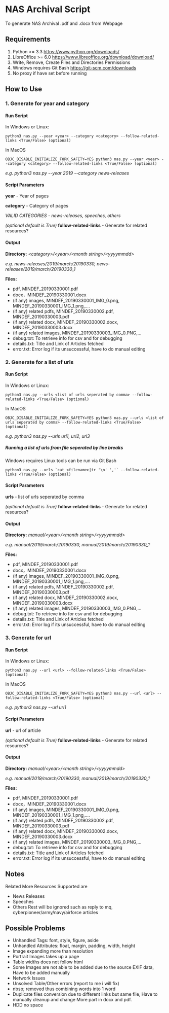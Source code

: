 # NAS Archival Script
To generate NAS Archival .pdf and .docx from Webpage

## Requirements
1. Python >= 3.3 https://www.python.org/downloads/
2. LibreOffice >= 6.0 https://www.libreoffice.org/download/download/
3. Write, Remove, Create Files and Directories Permissions
4. Windows requires Git Bash https://git-scm.com/downloads
5. No proxy if have set before running

## How to Use
### 1. Generate for year and category

#### Run Script
In Windows or Linux:
```
python3 nas.py --year <year> --category <category> --follow-related-links <True/False> (optional) 
```

In MacOS
```
OBJC_DISABLE_INITIALIZE_FORK_SAFETY=YES python3 nas.py --year <year> --category <category> --follow-related-links <True/False> (optional) 
```

*e.g. python3 nas.py --year 2019 --category news-releases*
#### Script Parameters
**year** - Year of pages

**category** - Category of pages

*VALID CATEGORIES - news-releases, speeches, others*

*(optional default is True)* **follow-related-links** - Generate for related resources?

#### Output
**Directory:** *\<category\>/\<year>\/\<month string\>/\<yyyymmdd\>*

*e.g. news-releases/2019/march/20190330, news-releases/2019/march/20190330_1*

**Files:**
  - pdf, MINDEF_20190330001.pdf
  - docx，MINDEF_20190330001.docx
  - (if any) images, MINDEF_20190330001_IMG_0.png, MINDEF_20190330001_IMG_1.png,....
  - (if any) related pdfs, MINDEF_20190330002.pdf, MINDEF_20190330003.pdf
  - (if any) related docx, MINDEF_20190330002.docx, MINDEF_20190330003.docx
  - (if any) related images, MINDEF_20190330003_IMG_0.PNG,... 
  - debug.txt: To retrieve info for csv and for debugging
  - details.txt: Title and Link of Articles fetched
  - error.txt: Error log if its unsuccessful, have to do manual editing

### 2. Generate for a list of urls

#### Run Script
In Windows or Linux:
```
python3 nas.py --urls <list of urls seperated by comma> --follow-related-links <True/False> (optional) 
```

In MacOS
```
OBJC_DISABLE_INITIALIZE_FORK_SAFETY=YES python3 nas.py --urls <list of urls seperated by comma> --follow-related-links <True/False> (optional) 
```

*e.g. python3 nas.py --urls url1, url2, url3*

##### Running a list of urls from file seperated by line breaks
Windows requires Linux tools can be run via Git Bash
```
python3 nas.py --urls `cat <filename>|tr '\n' ','` --follow-related-links <True/False> (optional) 
```

#### Script Parameters
**urls** - list of urls seperated by comma

*(optional default is True)* **follow-related-links** - Generate for related resources?

#### Output
**Directory:** *manual/\<year\>/\<month string\>/\<yyyymmdd\>*

*e.g. manual/2019/march/20190330, manual/2019/march/20190330_1*

**Files:**
  - pdf, MINDEF_20190330001.pdf
  - docx，MINDEF_20190330001.docx
  - (if any) images, MINDEF_20190330001_IMG_0.png, MINDEF_20190330001_IMG_1.png,....
  - (if any) related pdfs, MINDEF_20190330002.pdf, MINDEF_20190330003.pdf
  - (if any) related docx, MINDEF_20190330002.docx, MINDEF_20190330003.docx
  - (if any) related images, MINDEF_20190330003_IMG_0.PNG,... 
  - debug.txt: To retrieve info for csv and for debugging
  - details.txt: Title and Link of Articles fetched
  - error.txt: Error log if its unsuccessful, have to do manual editing

### 3. Generate for url
#### Run Script
In Windows or Linux:
```
python3 nas.py --url <url> --follow-related-links <True/False> (optional) 
```

In MacOS
```
OBJC_DISABLE_INITIALIZE_FORK_SAFETY=YES python3 nas.py --url <url> --follow-related-links <True/False> (optional) 
```

*e.g. python3 nas.py --url url1*

#### Script Parameters
**url** - url of article

*(optional default is True)* **follow-related-links** - Generate for related resources?

#### Output
**Directory:** *manual/\<year\>/\<month string\>/\<yyyymmdd\>*

*e.g. manual/2019/march/20190330, manual/2019/march/20190330_1*

**Files:**
  - pdf, MINDEF_20190330001.pdf
  - docx，MINDEF_20190330001.docx
  - (if any) images, MINDEF_20190330001_IMG_0.png, MINDEF_20190330001_IMG_1.png,....
  - (if any) related pdfs, MINDEF_20190330002.pdf, MINDEF_20190330003.pdf
  - (if any) related docx, MINDEF_20190330002.docx, MINDEF_20190330003.docx
  - (if any) related images, MINDEF_20190330003_IMG_0.PNG,... 
  - debug.txt: To retrieve info for csv and for debugging
  - details.txt: Title and Link of Articles fetched
  - error.txt: Error log if its unsuccessful, have to do manual editing

## Notes
Related More Resources Supported are
- News Releases
- Speeches
- Others
Rest will be ignored such as reply to mq, cyberpioneer/army/navy/airforce articles

## Possible Problems
- Unhandled Tags: font, style, figure, aside
- Unhandled Attributes: float, margin, padding, width, height
- Image expanding more than resolution
- Portrait Images takes up a page
- Table widths does not follow html
- Some Images are not able to be added due to the source EXIF data, Have to be added manually
- Network Issues
- Unsolved Table/Other errors (report to me i will fix)
- nbsp; removed thus combining words into 1 word
- Duplicate files conversion due to different links but same file, Have to manually cleanup and change More part in docx and pdf. 
- HDD no space



